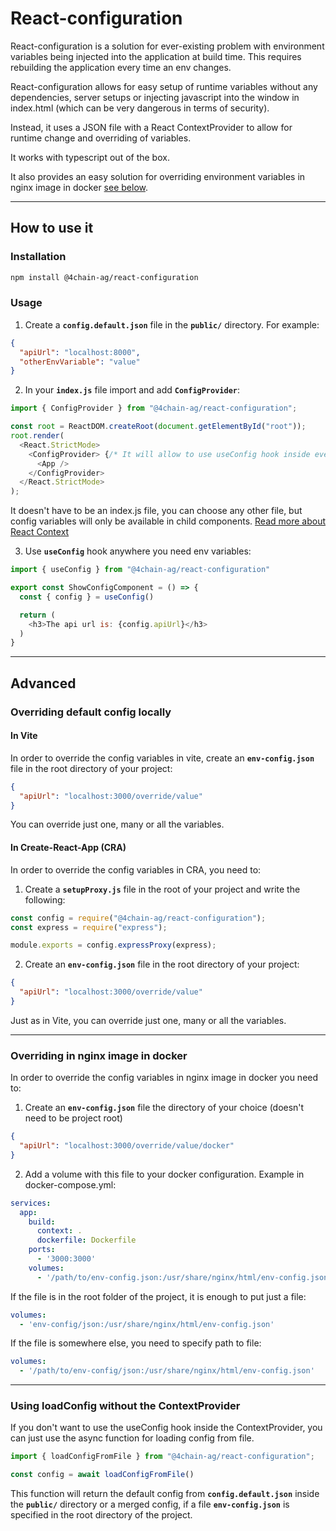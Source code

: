 # React-configuration

React-configuration is a solution for ever-existing problem with environment variables being injected into the application at build time. This requires rebuilding the application every time an env changes.

React-configuration allows for easy setup of runtime variables without any dependencies, server setups or injecting javascript into the window in index.html (which can be very dangerous in terms of security).

Instead, it uses a JSON file with a React ContextProvider to allow for runtime change and overriding of variables.

It works with typescript out of the box.

It also provides an easy solution for overriding environment variables in nginx image in docker [see below](#Overriding-in-nginx-image-in-docker).

---

## How to use it

### Installation

```bash
npm install @4chain-ag/react-configuration
```

### Usage

1. Create a **`config.default.json`** file in the **`public/`** directory. For example:

```json
{
  "apiUrl": "localhost:8000",
  "otherEnvVariable": "value"
}
```

2. In your **`index.js`** file import and add **`ConfigProvider`**:

```js
import { ConfigProvider } from "@4chain-ag/react-configuration";

const root = ReactDOM.createRoot(document.getElementById("root"));
root.render(
  <React.StrictMode>
    <ConfigProvider> {/* It will allow to use useConfig hook inside every child component of <App /> */}
      <App />
    </ConfigProvider>
  </React.StrictMode>
);
```

It doesn't have to be an index.js file, you can choose any other file, but config variables will only be available in child components. [Read more about React Context](https://react.dev/learn/passing-data-deeply-with-context)

3. Use **`useConfig`** hook anywhere you need env variables:

```js
import { useConfig } from "@4chain-ag/react-configuration"

export const ShowConfigComponent = () => {
  const { config } = useConfig()

  return (
    <h3>The api url is: {config.apiUrl}</h3>
  )
}
```

---

## Advanced

### Overriding default config locally

#### In Vite

In order to override the config variables in vite, create an **`env-config.json`** file in the root directory of your project:

```json
{
  "apiUrl": "localhost:3000/override/value"
}
```

You can override just one, many or all the variables.

#### In Create-React-App (CRA)

In order to override the config variables in CRA, you need to:

1. Create a **`setupProxy.js`** file in the root of your project and write the following:

```js
const config = require("@4chain-ag/react-configuration");
const express = require("express");

module.exports = config.expressProxy(express);
```

2. Create an **`env-config.json`** file in the root directory of your project:

```json
{
  "apiUrl": "localhost:3000/override/value"
}
```

Just as in Vite, you can override just one, many or all the variables.

---

### Overriding in nginx image in docker

In order to override the config variables in nginx image in docker you need to:

1. Create an **`env-config.json`** file the directory of your choice (doesn't need to be project root)

```json
{
  "apiUrl": "localhost:3000/override/value/docker"
}
```

2. Add a volume with this file to your docker configuration. Example in docker-compose.yml:

```yaml
services:
  app:
    build:
      context: .
      dockerfile: Dockerfile
    ports:
      - '3000:3000'
    volumes:
      - '/path/to/env-config.json:/usr/share/nginx/html/env-config.json'
```

If the file is in the root folder of the project, it is enough to put just a file:

```yaml
volumes:
  - 'env-config/json:/usr/share/nginx/html/env-config.json'
```

If the file is somewhere else, you need to specify path to file:

```yaml
volumes:
  - '/path/to/env-config/json:/usr/share/nginx/html/env-config.json'
```

---

### Using loadConfig without the ContextProvider

If you don't want to use the useConfig hook inside the ContextProvider, you can just use the async function for loading config from file.

```js
import { loadConfigFromFile } from "@4chain-ag/react-configuration";

const config = await loadConfigFromFile()
```

This function will return the default config from **`config.default.json`** inside the **`public/`** directory or a merged config, if a file **`env-config.json`** is specified in the root directory of the project.
